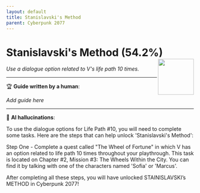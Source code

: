 ```yaml
---
layout: default
title: Stanislavski's Method
parent: Cyberpunk 2077
---
```


# Stanislavski's Method (54.2%) <img align="right" src="https://cdn.cloudflare.steamstatic.com/steamcommunity/public/images/apps/1091500/943a38cb96238b7b020672cf360d9e763dcf6feb.jpg" width="96" height="96">

_Use a dialogue option related to V's life path 10 times._

---

:trophy: **Guide written by a human**:

_Add guide here_

---

:robot: **AI hallucinations**:

To use the dialogue options for Life Path #10, you will need to complete some tasks. Here are the steps that can help unlock 'Stanislavski's Method':

Step One - Complete a quest called "The Wheel of Fortune" in which V has an option related to life path 10 times throughout your playthrough. This task is located on Chapter #2, Mission #3: The Wheels Within the City. You can find it by talking with one of the characters named 'Sofia' or 'Marcus'.

After completing all these steps, you will have unlocked STAINISLAVSKI’s METHOD in Cyberpunk 2077!
